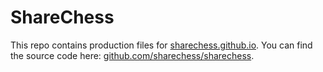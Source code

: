 # ShareChess

This repo contains production files for [sharechess.github.io](https://sharechess.github.io/). You can find the source code here: [github.com/sharechess/sharechess](https://github.com/sharechess/sharechess).
